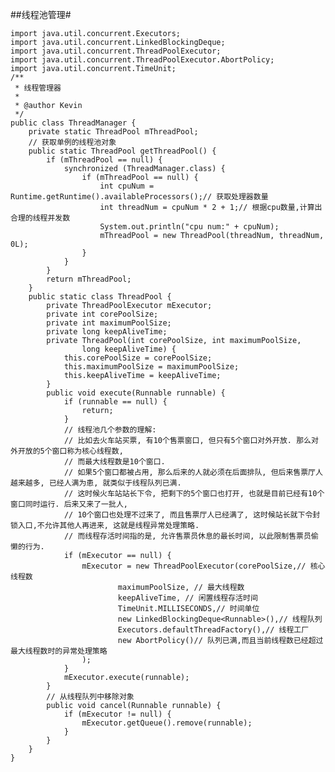 ##线程池管理#

	
	import java.util.concurrent.Executors;
	import java.util.concurrent.LinkedBlockingDeque;
	import java.util.concurrent.ThreadPoolExecutor;
	import java.util.concurrent.ThreadPoolExecutor.AbortPolicy;
	import java.util.concurrent.TimeUnit;
	/**
	 * 线程管理器
	 * 
	 * @author Kevin
	 */
	public class ThreadManager {
		private static ThreadPool mThreadPool;
		// 获取单例的线程池对象
		public static ThreadPool getThreadPool() {
			if (mThreadPool == null) {
				synchronized (ThreadManager.class) {
					if (mThreadPool == null) {
						int cpuNum = Runtime.getRuntime().availableProcessors();// 获取处理器数量
						int threadNum = cpuNum * 2 + 1;// 根据cpu数量,计算出合理的线程并发数
						System.out.println("cpu num:" + cpuNum);
						mThreadPool = new ThreadPool(threadNum, threadNum, 0L);
					}
				}
			}
			return mThreadPool;
		}
		public static class ThreadPool {
			private ThreadPoolExecutor mExecutor;
			private int corePoolSize;
			private int maximumPoolSize;
			private long keepAliveTime;
			private ThreadPool(int corePoolSize, int maximumPoolSize,
					long keepAliveTime) {
				this.corePoolSize = corePoolSize;
				this.maximumPoolSize = maximumPoolSize;
				this.keepAliveTime = keepAliveTime;
			}
			public void execute(Runnable runnable) {
				if (runnable == null) {
					return;
				}
				// 线程池几个参数的理解:
				// 比如去火车站买票, 有10个售票窗口, 但只有5个窗口对外开放. 那么对外开放的5个窗口称为核心线程数,
				// 而最大线程数是10个窗口.
				// 如果5个窗口都被占用, 那么后来的人就必须在后面排队, 但后来售票厅人越来越多, 已经人满为患, 就类似于线程队列已满.
				// 这时候火车站站长下令, 把剩下的5个窗口也打开, 也就是目前已经有10个窗口同时运行. 后来又来了一批人,
				// 10个窗口也处理不过来了, 而且售票厅人已经满了, 这时候站长就下令封锁入口,不允许其他人再进来, 这就是线程异常处理策略.
				// 而线程存活时间指的是, 允许售票员休息的最长时间, 以此限制售票员偷懒的行为.
				if (mExecutor == null) {
					mExecutor = new ThreadPoolExecutor(corePoolSize,// 核心线程数
							maximumPoolSize, // 最大线程数
							keepAliveTime, // 闲置线程存活时间
							TimeUnit.MILLISECONDS,// 时间单位
							new LinkedBlockingDeque<Runnable>(),// 线程队列
							Executors.defaultThreadFactory(),// 线程工厂
							new AbortPolicy()// 队列已满,而且当前线程数已经超过最大线程数时的异常处理策略
					);
				}
				mExecutor.execute(runnable);
			}
			// 从线程队列中移除对象
			public void cancel(Runnable runnable) {
				if (mExecutor != null) {
					mExecutor.getQueue().remove(runnable);
				}
			}
		}
	}
